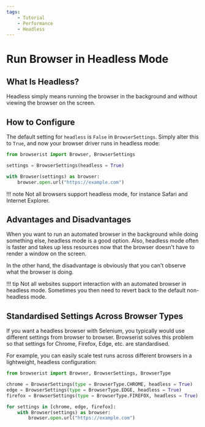 ```yaml
---
tags:
    - Tutorial
    - Performance
    - Headless
---
```


# Run Browser in Headless Mode
## What Is Headless?
Headless simply means running the browser in the background and without viewing the browser on the screen.

## How to Configure
The default setting for `headless` is `False` in `BrowserSettings`. Simply alter this to `True`, and now your browser driver runs in headless mode:

```python
from browserist import Browser, BrowserSettings

settings = BrowserSettings(headless = True)

with Browser(settings) as browser:
    browser.open.url("https://example.com")
```

!!! note
    Not all browsers support headless mode, for instance Safari and Internet Explorer.

## Advantages and Disadvantages
When you want to run an automated browser in the background while doing something else, headless mode is a good option. Also, headless mode often is faster and takes up less resources now that the browser doesn't have to render a window on the screen.

In the other hand, the disadvantage is obviously that you can't observe what the browser is doing.

!!! tip
    Not all websites support interaction with an automated browser in headless mode. Sometimes you then need to revert back to the default non-headless mode.

## Standardised Settings Across Browser Types
If you want a headless browser with Selenium, you typically would use different settings from browser to browser. Browserist solves this problem so that settings for Chrome, Firefox, Edge, etc. are standardised.

For example, you can easily scale test runs across different browsers in a lightweight, headless configuration:

```python
from browserist import Browser, BrowserSettings, BrowserType

chrome = BrowserSettings(type = BrowserType.CHROME, headless = True)
edge = BrowserSettings(type = BrowserType.EDGE, headless = True)
firefox = BrowserSettings(type = BrowserType.FIREFOX, headless = True)

for settings in [chrome, edge, firefox]:
    with Browser(settings) as browser:
        browser.open.url("https://example.com")
```

